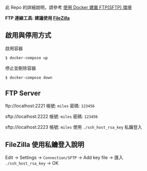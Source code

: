 
此 Repo 的詳細說明，請參考 [使用 Docker 建置 FTP(SFTP) 環境](https://mileslin.github.io/2020/02/%E4%BD%BF%E7%94%A8-Docker-%E5%BB%BA%E7%BD%AE-FTP-SFTP-%E7%92%B0%E5%A2%83/)

**FTP 連線工具: 建議使用 [FileZilla](filezilla)**

## 啟用與停用方式

啟用容器
```bash
$ docker-compose up
```

停止並刪除容器
```bash
$ docker-compose down
```

## FTP Server
ftp://localhost:2221
帳號: `miles`
密碼: `123456`

sftp://localhost:2222
帳號: `miles`
密碼: `123456`

sftp://localhost:2223
帳號: `miles`
使用 `./ssh_host_rsa_key` 私鑰登入

## FileZilla 使用私鑰登入說明
Edit -> Settings -> `Connection/SFTP` -> Add key file  -> 匯入 `./ssh_host_rsa_key` -> OK